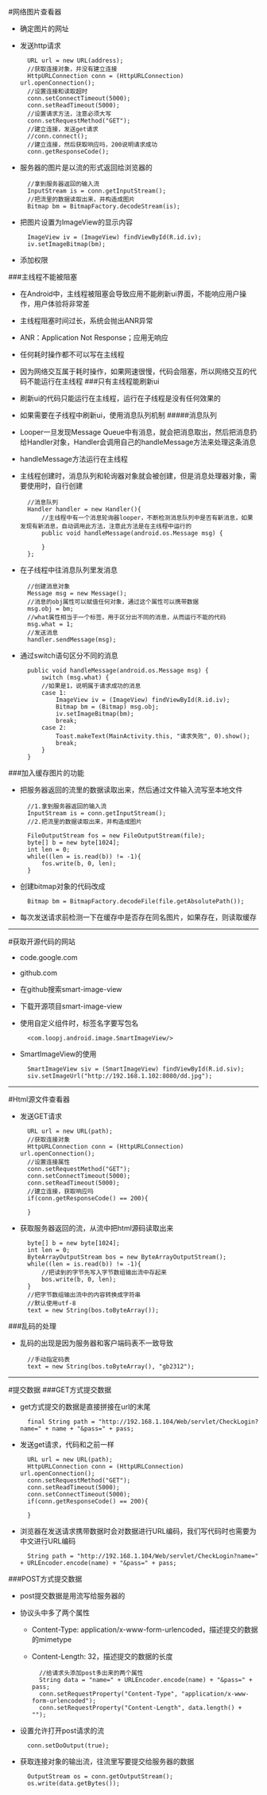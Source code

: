 #网络图片查看器
* 确定图片的网址
* 发送http请求
		
    	URL url = new URL(address);
    	//获取连接对象，并没有建立连接
    	HttpURLConnection conn = (HttpURLConnection) url.openConnection();
    	//设置连接和读取超时
    	conn.setConnectTimeout(5000);
    	conn.setReadTimeout(5000);
    	//设置请求方法，注意必须大写
    	conn.setRequestMethod("GET");
    	//建立连接，发送get请求
		//conn.connect();
    	//建立连接，然后获取响应吗，200说明请求成功
    	conn.getResponseCode();
* 服务器的图片是以流的形式返回给浏览器的 

    	//拿到服务器返回的输入流
    	InputStream is = conn.getInputStream();
    	//把流里的数据读取出来，并构造成图片
    	Bitmap bm = BitmapFactory.decodeStream(is);
* 把图片设置为ImageView的显示内容

		ImageView iv = (ImageView) findViewById(R.id.iv);
   		iv.setImageBitmap(bm);
* 添加权限

###主线程不能被阻塞
* 在Android中，主线程被阻塞会导致应用不能刷新ui界面，不能响应用户操作，用户体验将非常差
* 主线程阻塞时间过长，系统会抛出ANR异常
* ANR：Application Not Response；应用无响应
* 任何耗时操作都不可以写在主线程
* 因为网络交互属于耗时操作，如果网速很慢，代码会阻塞，所以网络交互的代码不能运行在主线程
###只有主线程能刷新ui
* 刷新ui的代码只能运行在主线程，运行在子线程是没有任何效果的
* 如果需要在子线程中刷新ui，使用消息队列机制
#####消息队列
* Looper一旦发现Message Queue中有消息，就会把消息取出，然后把消息扔给Handler对象，Handler会调用自己的handleMessage方法来处理这条消息
* handleMessage方法运行在主线程
* 主线程创建时，消息队列和轮询器对象就会被创建，但是消息处理器对象，需要使用时，自行创建

		//消息队列
		Handler handler = new Handler(){
			//主线程中有一个消息轮询器looper，不断检测消息队列中是否有新消息，如果发现有新消息，自动调用此方法，注意此方法是在主线程中运行的
			public void handleMessage(android.os.Message msg) {
		
			}
		};
* 在子线程中往消息队列里发消息

		//创建消息对象
		Message msg = new Message();
    	//消息的obj属性可以赋值任何对象，通过这个属性可以携带数据
		msg.obj = bm;
    	//what属性相当于一个标签，用于区分出不同的消息，从而运行不能的代码
		msg.what = 1;
    	//发送消息
    	handler.sendMessage(msg);
* 通过switch语句区分不同的消息

		public void handleMessage(android.os.Message msg) {
			switch (msg.what) {
			//如果是1，说明属于请求成功的消息
			case 1:
				ImageView iv = (ImageView) findViewById(R.id.iv);
				Bitmap bm = (Bitmap) msg.obj;
				iv.setImageBitmap(bm);
				break;
			case 2:
				Toast.makeText(MainActivity.this, "请求失败", 0).show();
				break;
			}		
		}
###加入缓存图片的功能
* 把服务器返回的流里的数据读取出来，然后通过文件输入流写至本地文件

		//1.拿到服务器返回的输入流
	    InputStream is = conn.getInputStream();
	    //2.把流里的数据读取出来，并构造成图片
	    					
	    FileOutputStream fos = new FileOutputStream(file);
	    byte[] b = new byte[1024];
	    int len = 0;
	    while((len = is.read(b)) != -1){
	    	fos.write(b, 0, len);
	    }
* 创建bitmap对象的代码改成

		Bitmap bm = BitmapFactory.decodeFile(file.getAbsolutePath());
* 每次发送请求前检测一下在缓存中是否存在同名图片，如果存在，则读取缓存

---
#获取开源代码的网站
* code.google.com
* github.com
* 在github搜索smart-image-view
* 下载开源项目smart-image-view
* 使用自定义组件时，标签名字要写包名

		<com.loopj.android.image.SmartImageView/>
* SmartImageView的使用

		SmartImageView siv = (SmartImageView) findViewById(R.id.siv);
		siv.setImageUrl("http://192.168.1.102:8080/dd.jpg");

---
#Html源文件查看器
* 发送GET请求

		URL url = new URL(path);
		//获取连接对象
		HttpURLConnection conn = (HttpURLConnection) url.openConnection();
		//设置连接属性
		conn.setRequestMethod("GET");
		conn.setConnectTimeout(5000);
		conn.setReadTimeout(5000);
		//建立连接，获取响应吗
		if(conn.getResponseCode() == 200){
				
		}
* 获取服务器返回的流，从流中把html源码读取出来

		byte[] b = new byte[1024];
		int len = 0;
		ByteArrayOutputStream bos = new ByteArrayOutputStream();
		while((len = is.read(b)) != -1){
			//把读到的字节先写入字节数组输出流中存起来
			bos.write(b, 0, len);
		}
		//把字节数组输出流中的内容转换成字符串
		//默认使用utf-8
		text = new String(bos.toByteArray());
###乱码的处理
* 乱码的出现是因为服务器和客户端码表不一致导致
		
		//手动指定码表
		text = new String(bos.toByteArray(), "gb2312");

---
#提交数据
###GET方式提交数据
* get方式提交的数据是直接拼接在url的末尾

		final String path = "http://192.168.1.104/Web/servlet/CheckLogin?name=" + name + "&pass=" + pass;

* 发送get请求，代码和之前一样

		URL url = new URL(path);
		HttpURLConnection conn = (HttpURLConnection) url.openConnection();
		conn.setRequestMethod("GET");
		conn.setReadTimeout(5000);
		conn.setConnectTimeout(5000);
		if(conn.getResponseCode() == 200){

		}
* 浏览器在发送请求携带数据时会对数据进行URL编码，我们写代码时也需要为中文进行URL编码

		String path = "http://192.168.1.104/Web/servlet/CheckLogin?name=" + URLEncoder.encode(name) + "&pass=" + pass;
###POST方式提交数据
* post提交数据是用流写给服务器的
* 协议头中多了两个属性
	* Content-Type: application/x-www-form-urlencoded，描述提交的数据的mimetype
	* Content-Length: 32，描述提交的数据的长度

			//给请求头添加post多出来的两个属性
			String data = "name=" + URLEncoder.encode(name) + "&pass=" + pass;
			conn.setRequestProperty("Content-Type", "application/x-www-form-urlencoded");
			conn.setRequestProperty("Content-Length", data.length() + "");

* 设置允许打开post请求的流

		conn.setDoOutput(true);

* 获取连接对象的输出流，往流里写要提交给服务器的数据

		OutputStream os = conn.getOutputStream();
		os.write(data.getBytes());


